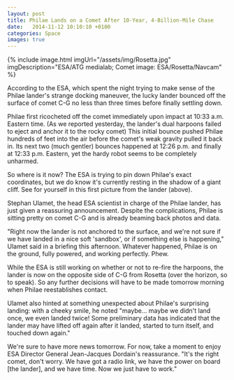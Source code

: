 ```yaml
---
layout: post
title: Philae Lands on a Comet After 10-Year, 4-Billion-Mile Chase
date:   2014-11-12 10:10:10 +0100
categories: Space
images: true
---
```

{% include image.html imgUrl="/assets/img/Rosetta.jpg" imgDescription="ESA/ATG medialab; Comet image: ESA/Rosetta/Navcam" %}

According to the ESA, which spent the night trying to make sense of the Philae lander's strange docking maneuver, the lucky lander bounced off the surface of comet C-G no less than three times before finally settling down.

Philae first ricocheted off the comet immediately upon impact at 10:33 a.m. Eastern time. (As we reported yesterday, the lander's dual harpoons failed to eject and anchor it to the rocky comet) This initial bounce pushed Philae hundreds of feet into the air before the comet's weak gravity pulled it back in. Its next two (much gentler) bounces happened at 12:26 p.m. and finally at 12:33 p.m. Eastern, yet the hardy robot seems to be completely unharmed.

So where is it now? The ESA is trying to pin down Philae's exact coordinates, but we do know it's currently resting in the shadow of a giant cliff. See for yourself in this first picture from the lander (above).

Stephan Ulamet, the head ESA scientist in charge of the Philae lander, has just given a reassuring announcement. Despite the complications, Philae is sitting pretty on comet C-G and is already beaming back photos and data.

"Right now the lander is not anchored to the surface, and we're not sure if we have landed in a nice soft 'sandbox', or if something else is happening," Ulamet said in a briefing this afternoon. Whatever happened, Philae is on the ground, fully powered, and working perfectly. Phew.

While the ESA is still working on whether or not to re-fire the harpoons, the lander is now on the opposite side of C-G from Rosetta (over the horizon, so to speak). So any further decisions will have to be made tomorrow morning when Philae reestablishes contact.

Ulamet also hinted at something unexpected about Philae's surprising landing: with a cheeky smile, he noted "maybe… maybe we didn't land once, we even landed twice! Some preliminary data has indicated that the lander may have lifted off again after it landed, started to turn itself, and touched down again."

We're sure to have more news tomorrow. For now, take a moment to enjoy ESA Director General Jean-Jacques Dordain's reassurance. "It's the right comet, don't worry. We have got a radio link, we have the power on board [the lander], and we have time. Now we just have to work."
